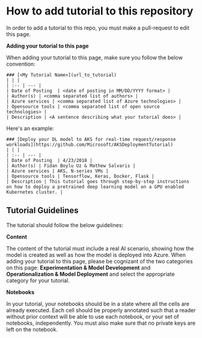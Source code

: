 # How to add tutorial to this repository
In order to add a tutorial to this repo, you must make a pull-request to edit this page. 

__Adding your tutorial to this page__

When adding your tutorial to this page, make sure you follow the below convention:

```
### [<My Tutorial Name>](url_to_tutorial)
| | |
| :-- | --- |
| Date of Posting  | <date of posting in MM/DD/YYYY format> |
| Author(s) | <comma separated list of authors> | 
| Azure services | <comma separated list of Azure technologies> | 
| Opensource tools | <comma separated list of open source technologies> |
| Description | <A sentence describing what your tutorial does> |
```

Here's an example:
```
### [Deploy your DL model to AKS for real-time request/response workloads](https://github.com/Microsoft/AKSDeploymentTutorial)
| | |
| :-- | --- |
| Date of Posting  | 4/23/2018 |
| Author(s) | Fidan Boylu Uz & Mathew Salvaris | 
| Azure services | AKS, N-series VMs | 
| Opensource tools | Tensorflow, Keras, Docker, Flask |
| Description | This tutorial goes through step-by-step instructions on how to deploy a pretrained deep learning model on a GPU enabled Kubernetes cluster. |
```

## Tutorial Guidelines
The tutorial should follow the below guidelines:

__Content__

The content of the tutorial must include a real AI scenario, showing how the model is created as well as how the model is deployed into Azure. When adding your tutorial to this page, please be cognizant of the two categories on this page: __Experimentation & Model Development__ and __Operationalization & Model Deployment__ and select the appropriate category for your tutorial.

__Notebooks__ 

In your tutorial, your notebooks should be in a state where all the cells are already executed. Each cell should be properly annotated such that a reader without prior context will be able to use each notebook, or your set of notebooks, independently. You must also make sure that no private keys are left on the notebook.
